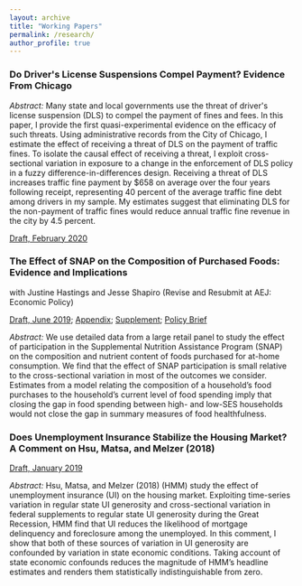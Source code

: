```yaml
---
layout: archive
title: "Working Papers"
permalink: /research/
author_profile: true
---
```


### Do Driver's License Suspensions Compel Payment? Evidence From Chicago

*Abstract:* Many state and local governments use the threat of driver's license suspension (DLS) to compel the payment of fines and fees. In this paper, I provide the first quasi-experimental evidence on the efficacy of such threats. Using administrative records from the City of Chicago, I estimate the effect of receiving a threat of DLS on the payment of traffic fines. To isolate the causal effect of receiving a threat, I exploit cross-sectional variation in exposure to a change in the enforcement of DLS policy in a fuzzy difference-in-differences design. Receiving a threat of DLS increases traffic fine payment by $658 on average over the four years following receipt, representing 40 percent of the average traffic fine debt among drivers in my sample. My estimates suggest that eliminating DLS for the non-payment of traffic fines would reduce annual traffic fine revenue in the city by 4.5 percent. 

[Draft, February 2020](../files/chicago_dls.pdf)

### The Effect of SNAP on the Composition of Purchased Foods: Evidence and Implications
with Justine Hastings and Jesse Shapiro (Revise and Resubmit at AEJ: Economic Policy)

[Draft, June 2019](../files/snap_nutrition.pdf); [Appendix](../files/nutr_online.pdf); [Supplement](../files/snap_nutrition_hms.pdf); [Policy Brief](https://www.ripl.org/initiatives/initiative-two-social-program-innovation-2/initiative-two-snap-nutrition/)

*Abstract:* We use detailed data from a large retail panel to study the effect of participation in the Supplemental Nutrition Assistance Program (SNAP) on the composition and nutrient content of foods purchased for at-home consumption. We find that the effect of SNAP participation is small relative to the cross-sectional variation in most of the outcomes we consider. Estimates from a model relating the composition of a household’s food purchases to the household’s current level of food spending imply that closing the gap in food spending between high- and low-SES households would not close the gap in summary measures of food healthfulness.

### Does Unemployment Insurance Stabilize the Housing Market? A Comment on Hsu, Matsa, and Melzer (2018)

[Draft, January 2019](../files/hmm_comment.pdf)

*Abstract:* Hsu, Matsa, and Melzer (2018) (HMM) study the effect of unemployment insurance (UI) on the housing market. Exploiting time-series variation in regular state UI generosity and cross-sectional variation in federal supplements to regular state UI generosity during the Great Recession, HMM find that UI reduces the likelihood of mortgage delinquency and foreclosure among the unemployed. In this comment, I show that both of these sources of variation in UI generosity are confounded by variation in state economic conditions. Taking account of state economic confounds reduces the magnitude of HMM’s headline estimates and renders them statistically indistinguishable from zero.
